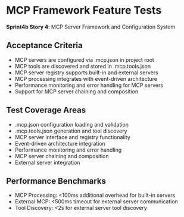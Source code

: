 # MCP Framework Feature Tests

**Sprint4b Story 4**: MCP Server Framework and Configuration System

## Acceptance Criteria
- MCP servers are configured via .mcp.json in project root
- MCP tools are discovered and stored in .mcp.tools.json
- MCP server registry supports built-in and external servers
- MCP processing integrates with event-driven architecture
- Performance monitoring and error handling for MCP servers
- Support for MCP server chaining and composition

## Test Coverage Areas
- .mcp.json configuration loading and validation
- .mcp.tools.json generation and tool discovery
- MCP server interface and registry functionality
- Event-driven architecture integration
- Performance monitoring and error handling
- MCP server chaining and composition
- External server integration

## Performance Benchmarks
- MCP Processing: <100ms additional overhead for built-in servers
- External MCP: <500ms timeout for external server communication
- Tool Discovery: <2s for external server tool discovery
